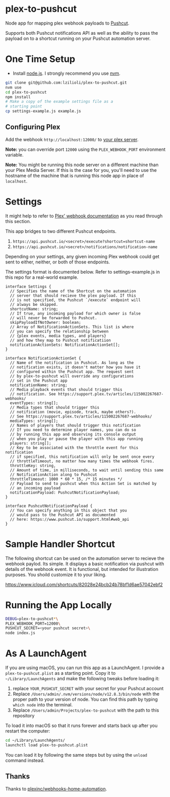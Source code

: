 # plex-to-pushcut

Node app for mapping plex webhook payloads to [Pushcut](https://www.pushcut.io/index.html).

Supports both Pushcut notifications API as well as the ability to pass the payload on to a shortcut running on your Pushcut automation server.

# One Time Setup

- Install [node.js](https://nodejs.org/en/). I strongly recommend you use [nvm](https://github.com/nvm-sh/nvm).

```bash
git clone git@github.com:lzilioli/plex-to-pushcut.git
nvm use
cd plex-to-pushcut
npm install
# Make a copy of the example settings file as a
# starting point
cp settings-example.js example.js
```

## Configuring Plex

Add the webhook `http://localhost:12000/` to [your plex server](https://app.plex.tv/desktop#!/settings/webhooks).

**Note:** you can override port `12000` using the `PLEX_WEBHOOK_PORT` environment variable.

**Note:** You might be running this node server on a different machine than your Plex Media Server. If this is the case for you, you'll need to use the hostname of the machine that is running this node app in place of `localhost`.

# Settings

It might help to refer to [Plex' webhook documentation](https://support.plex.tv/articles/115002267687-webhooks/) as you read through this section.

This app bridges to two different Pushcut endpoints.

1. `https://api.pushcut.io/<secret>/execute?shortcut=shortcut-name`
2. `https://api.pushcut.io/<secret>/notifications/notification-name`

Depending on your settings, any given incoming Plex webhook could get sent to either, neither, or both of those endpoints.

The settings format is documented below. Refer to settings-example.js in this repo for a real-world example.

```
interface Settings {
  // Specifies the name of the Shortcut on the automation
  // server that should recieve the plex payload. If this
  // is not specified, the Pushcut `/execute` endpoint will
  // always be skipped.
  shortcutName: string;
  // If true, any incoming payload for which owner is false
  // will never be forwarded to Pushcut.
  skipPayloadIfNotOwner: boolean;
  // Array of NotificationActionSets. This list is where
  // you can specify the relationship between
  // {plex events, media types, and players}
  // and how they map to Pushcut notificatiion
  notificationActionSets: NotificationActionSet[];
}

interface NotificationActionSet {
  // Name of the notification in Pushcut. As long as the
  // notification exists, it doesn't matter how you have it
  // configured within the Pushcut app. The request sent
  // by plex-to-pushcut will override any configurations
  // set in the Pushcut app
  notificationName: string;
  // Media playback events that should trigger this
  // notification. See https://support.plex.tv/articles/115002267687-webhooks/
  eventTypes: string[];
  // Media types that should trigger this
  // notification (movie, episode, track, maybe others?).
  // See https://support.plex.tv/articles/115002267687-webhooks/
  mediaTypes: string[];
  // Names of players that should trigger this notification
  // If you need to determine player names, you can do so
  // by running this app and observing its console output
  // when you play or pause the player with this app running
  players: string[];
  // Key to be associated with the throttle event for this notification
  // if specified, this notification will only be sent once every
  // throttleTimeout, no matter how many times the webhook fires.
  throttleKey: string,
  // Amount of time, in milliseconds, to wait until sending this same
  // NotificationAction along to Pushcut
  throttleTimeout: 1000 * 60 * 15, /* 15 minutes */
  // Payload to send to pushcut when this Action Set is matched by
  // an incoming payload
  notificationPayload: PushcutNotificationPayload;
}

interface PushcutNotificationPayload {
  // You can specify anything in this object that you
  // would pass to the Pushcut API as documented
  // here: https://www.pushcut.io/support.html#web_api
}
```

# Sample Handler Shortcut

The following shortcut can be used on the automation server to recieve the webhook paylod. Its simple. It displays a basic notification via pushcut with details of the webhook event. It is functional, but intended for illustration purposes. You shoild customize it to your liking.

https://www.icloud.com/shortcuts/82028e24bcb24b78bf1d6ae57042ebf2

# Running the App Locally

```bash
DEBUG=plex-to-pushcut*\
PLEX_WEBHOOK_PORT=12000\
PUSHCUT_SECRET=<your pushcut secret>\
node index.js
```

# As A LaunchAgent

If you are using macOS, you can run this app as a LaunchAgent. I provide a `plex-to-pushcut.plist` as
a starting point. Copy it to `~/Library/LaunchAgents`
and make the following tweaks before loading it:

1. replace `YOUR_PUSHCUT_SECRET` with your secret for your Pushcut account
2. Replace `/Users/admin/.nvm/versions/node/v12.8.3/bin/node` with the proper path to your version of node. You can find this path by typing `which node` into the terminal.
3. Replace `/Users/admin/Projects/plex-to-pushcut` with the path to this repository

To load it into macOS so that it runs forever and starts
back up after you restart the computer:

```bash
cd ~/Library/LaunchAgents/
launchctl load plex-to-pushcut.plist
```

You can load it by following the same steps but by using the `unload` command instead.

## Thanks

Thanks to [plexinc/webhooks-home-automation](https://github.com/plexinc/webhooks-home-automation).
